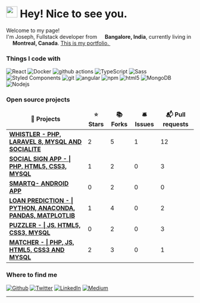 <h1><img src="https://emojis.slackmojis.com/emojis/images/1531849430/4246/blob-sunglasses.gif?1531849430" width="30"/> Hey! Nice to see you.</h1>

<p>Welcome to my page! </br> I'm Joseph, Fullstack developer from <img src="https://image.flaticon.com/icons/svg/555/555462.svg" width="13"/> <b>Bangalore, India</b>, currently living in <img src="https://image.flaticon.com/icons/svg/555/555473.svg" width="13"/> <b>Montreal, Canada</b>. <a href="https://github.com/joseph-emmanuel">This is my portfolio. <img src="https://image.flaticon.com/icons/svg/942/942748.svg" width="13"/></a> </p>
<h3>Things I code with</h3>
<p>
  <img alt="React" src="https://img.shields.io/badge/-React-45b8d8?style=flat-square&logo=react&logoColor=white" />
  <img alt="Docker" src="https://img.shields.io/badge/-Docker-46a2f1?style=flat-square&logo=docker&logoColor=white" />
  <img alt="github actions" src="https://img.shields.io/badge/-Github_Actions-2088FF?style=flat-square&logo=github-actions&logoColor=white" />
  <img alt="TypeScript" src="https://img.shields.io/badge/-TypeScript-007ACC?style=flat-square&logo=typescript&logoColor=white" />
  <img alt="Sass" src="https://img.shields.io/badge/-Sass-CC6699?style=flat-square&logo=sass&logoColor=white" />
  <img alt="Styled Components" src="https://img.shields.io/badge/-Styled_Components-db7092?style=flat-square&logo=styled-components&logoColor=white" />
  <img alt="git" src="https://img.shields.io/badge/-Git-F05032?style=flat-square&logo=git&logoColor=white" />
  <img alt="angular" src="https://img.shields.io/badge/-Angular-DD0031?style=flat-square&logo=angular&logoColor=white" />
  <img alt="npm" src="https://img.shields.io/badge/-NPM-CB3837?style=flat-square&logo=npm&logoColor=white" />
  <img alt="html5" src="https://img.shields.io/badge/-HTML5-E34F26?style=flat-square&logo=html5&logoColor=white" />
  <img alt="MongoDB" src="https://img.shields.io/badge/-MongoDB-13aa52?style=flat-square&logo=mongodb&logoColor=white" />
  <img alt="Nodejs" src="https://img.shields.io/badge/-Nodejs-43853d?style=flat-square&logo=Node.js&logoColor=white" />
</p>
<h3>Open source projects</h3>
<table>
  <thead align="center">
    <tr border: none;>
      <td><b>🎁 Projects</b></td>
      <td><b>⭐ Stars</b></td>
      <td><b>📚 Forks</b></td>
      <td><b>🛎 Issues</b></td>
      <td><b>📬 Pull requests</b></td>
    </tr>
  </thead>
  <tbody>
    <tr>
      <td><a href="https://github.com/joseph-emmanuel/whistler"><b>WHISTLER - PHP, LARAVEL 8, MYSQL AND SOCIALITE</b></a></td>
      <td>2</td>
      <td>5</td>
      <td>1</td>
      <td>12</td>
    </tr>
    <tr>
      <td><a href="https://github.com/joseph-emmanuel/social-sign"><b>SOCIAL SIGN APP - | PHP, HTML5, CSS3, MYSQL</b></a></td>
      <td>1</td>
      <td>2</td>
      <td>0</td>
      <td>3</td>
    </tr>
    <tr>
      <td><a href="https://github.com/joseph-emmanuel/SmartQuiz"><b>SMARTQ- ANDROID APP</b></a></td>
      <td>0</td>
      <td>2</td>
      <td>0</td>
      <td>0</td>
    </tr>
    <tr>
      <td><a href="https://github.com/joseph-emmanuel/loan_prediction_training"><b>LOAN PREDICTION - | PYTHON, ANACONDA, PANDAS, MATPLOTLIB</b></a></td>
      <td>1</td>
      <td>4</td>
      <td>0</td>
      <td>2</td>
    </tr>
    <tr>
      <td><a href="https://github.com/joseph-emmanuel/memory-game"><b>PUZZLER - | JS, HTML5, CSS3, MYSQL</b></a></td>
      <td>0</td>
      <td>2</td>
      <td>0</td>
      <td>3</td>
    </tr>
    <tr>
      <td><a href="https://github.com/joseph-emmanuel/Dating_App"><b>MATCHER - | PHP, JS, HTML5, CSS3 AND MYSQL</b></a></td>
      <td>2</td>
      <td>3</td>
      <td>0</td>
      <td>1</td>
    </tr>
	  
  </tbody>
</table>

<h3>Where to find me</h3>
<p><a href="https://github.com/joseph-emmanuel" target="_blank"><img alt="Github" src="https://img.shields.io/badge/GitHub-%2312100E.svg?&style=for-the-badge&logo=Github&logoColor=white" /></a> <a href="https://twitter.com/josephemmanuelk" target="_blank"><img alt="Twitter" src="https://img.shields.io/badge/twitter-%231DA1F2.svg?&style=for-the-badge&logo=twitter&logoColor=white" /></a> <a href="https://www.linkedin.com/in/joseph-emmanuel-1a8000135/" target="_blank"><img alt="LinkedIn" src="https://img.shields.io/badge/linkedin-%230077B5.svg?&style=for-the-badge&logo=linkedin&logoColor=white" /></a> <a href="https://medium.com/@josephemmanuel_65282" target="_blank"><img alt="Medium" src="https://img.shields.io/badge/medium-%2312100E.svg?&style=for-the-badge&logo=medium&logoColor=white" /></a>
</p>

---

